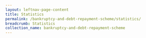 ```yaml
---
layout: leftnav-page-content
title: Statistics
permalink: /bankruptcy-and-debt-repayment-scheme/statistics/
breadcrumb: Statistics
collection_name: bankruptcy-and-debt-repayment-scheme
---
```

